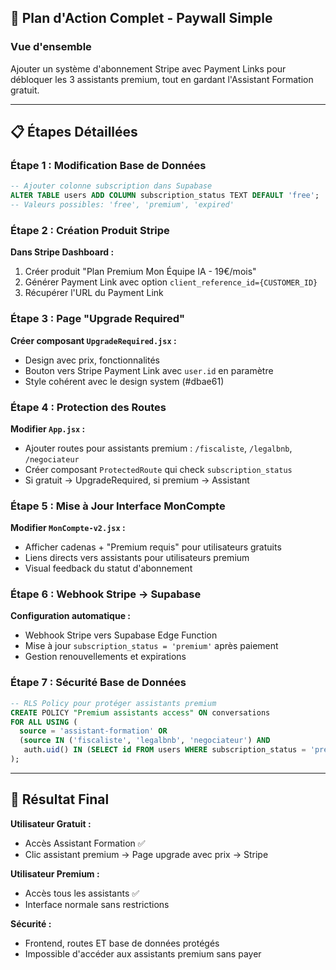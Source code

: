 ## 🎯 Plan d'Action Complet - Paywall Simple

### **Vue d'ensemble**
Ajouter un système d'abonnement Stripe avec Payment Links pour débloquer les 3 assistants premium, tout en gardant l'Assistant Formation gratuit.

---

## 📋 Étapes Détaillées

### **Étape 1 : Modification Base de Données**
```sql
-- Ajouter colonne subscription dans Supabase
ALTER TABLE users ADD COLUMN subscription_status TEXT DEFAULT 'free';
-- Valeurs possibles: 'free', 'premium', 'expired'
```

### **Étape 2 : Création Produit Stripe**
**Dans Stripe Dashboard :**
1. Créer produit "Plan Premium Mon Équipe IA - 19€/mois"
2. Générer Payment Link avec option `client_reference_id={CUSTOMER_ID}`
3. Récupérer l'URL du Payment Link

### **Étape 3 : Page "Upgrade Required"**
**Créer composant `UpgradeRequired.jsx` :**
- Design avec prix, fonctionnalités
- Bouton vers Stripe Payment Link avec `user.id` en paramètre
- Style cohérent avec le design system (#dbae61)

### **Étape 4 : Protection des Routes**
**Modifier `App.jsx` :**
- Ajouter routes pour assistants premium : `/fiscaliste`, `/legalbnb`, `/negociateur`
- Créer composant `ProtectedRoute` qui check `subscription_status`
- Si gratuit → UpgradeRequired, si premium → Assistant

### **Étape 5 : Mise à Jour Interface MonCompte**
**Modifier `MonCompte-v2.jsx` :**
- Afficher cadenas + "Premium requis" pour utilisateurs gratuits
- Liens directs vers assistants pour utilisateurs premium
- Visual feedback du statut d'abonnement

### **Étape 6 : Webhook Stripe → Supabase**
**Configuration automatique :**
- Webhook Stripe vers Supabase Edge Function
- Mise à jour `subscription_status = 'premium'` après paiement
- Gestion renouvellements et expirations

### **Étape 7 : Sécurité Base de Données**
```sql
-- RLS Policy pour protéger assistants premium
CREATE POLICY "Premium assistants access" ON conversations
FOR ALL USING (
  source = 'assistant-formation' OR 
  (source IN ('fiscaliste', 'legalbnb', 'negociateur') AND 
   auth.uid() IN (SELECT id FROM users WHERE subscription_status = 'premium'))
);
```

---

## 🎯 Résultat Final

**Utilisateur Gratuit :**
- Accès Assistant Formation ✅
- Clic assistant premium → Page upgrade avec prix → Stripe

**Utilisateur Premium :**
- Accès tous les assistants ✅
- Interface normale sans restrictions

**Sécurité :**
- Frontend, routes ET base de données protégés
- Impossible d'accéder aux assistants premium sans payer
